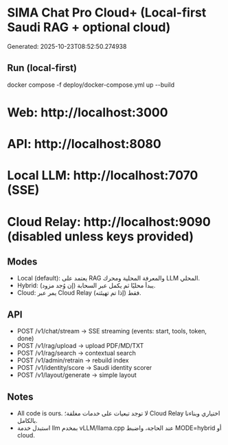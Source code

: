 # SIMA Chat Pro Cloud+ (Local-first Saudi RAG + optional cloud)
Generated: 2025-10-23T08:52:50.274938

## Run (local-first)
docker compose -f deploy/docker-compose.yml up --build
# Web: http://localhost:3000
# API: http://localhost:8080
# Local LLM: http://localhost:7070 (SSE)
# Cloud Relay: http://localhost:9090 (disabled unless keys provided)

## Modes
- Local (default): يعتمد على RAG والمعرفة المحلية ومحرك LLM المحلي.
- Hybrid: يبدأ محليًا ثم يكمل عبر السحابة (إن وُجد مزود).
- Cloud: يمر عبر Cloud Relay فقط (إذا تم تهيئته).

## API
- POST /v1/chat/stream     -> SSE streaming (events: start, tools, token, done)
- POST /v1/rag/upload      -> upload PDF/MD/TXT
- POST /v1/rag/search      -> contextual search
- POST /v1/admin/retrain   -> rebuild index
- POST /v1/identity/score  -> Saudi identity scorer
- POST /v1/layout/generate -> simple layout

## Notes
- All code is ours. لا توجد تبعيات على خدمات مغلقة؛ Cloud Relay اختياري وبناءنا بالكامل.
- استبدل خدمة llm بمخدم vLLM/llama.cpp عند الحاجة، واضبط MODE=hybrid أو cloud.
